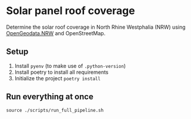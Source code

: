 # Solar panel roof coverage

Determine the solar roof coverage in North Rhine Westphalia (NRW) using [OpenGeodata.NRW](https://www.opengeodata.nrw.de/produkte/) and OpenStreetMap.

## Setup

1. Install `pyenv` (to make use of `.python-version`)
2. Install poetry to install all requirements
3. Initialize the project `poetry install`

## Run everything at once

```
source ./scripts/run_full_pipeline.sh
```
